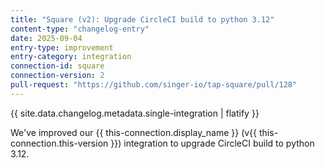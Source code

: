 ```yaml
---
title: "Square (v2): Upgrade CircleCI build to python 3.12"
content-type: "changelog-entry"
date: 2025-09-04
entry-type: improvement
entry-category: integration
connection-id: square
connection-version: 2
pull-request: "https://github.com/singer-io/tap-square/pull/128"
---
```

{{ site.data.changelog.metadata.single-integration | flatify }}

We've improved our {{ this-connection.display_name }} (v{{ this-connection.this-version }}) integration to upgrade CircleCI build to python 3.12.